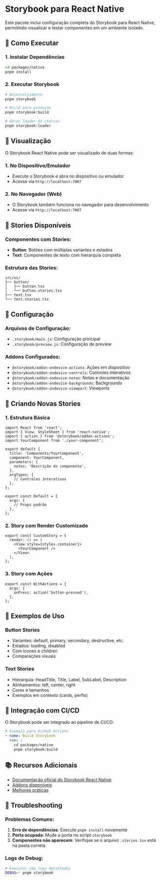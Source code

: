 # Storybook para React Native

Este pacote inclui configuração completa do Storybook para React Native, permitindo visualizar e testar componentes em um ambiente isolado.

## 🚀 Como Executar

### 1. Instalar Dependências
```bash
cd packages/native
pnpm install
```

### 2. Executar Storybook
```bash
# Desenvolvimento
pnpm storybook

# Build para produção
pnpm storybook:build

# Gerar loader de stories
pnpm storybook:loader
```

## 📱 Visualização

O Storybook React Native pode ser visualizado de duas formas:

### 1. No Dispositivo/Emulador
- Execute o Storybook e abra no dispositivo ou emulador
- Acesse via `http://localhost:7007`

### 2. No Navegador (Web)
- O Storybook também funciona no navegador para desenvolvimento
- Acesse via `http://localhost:7007`

## 🎨 Stories Disponíveis

### Componentes com Stories:
- **Button**: Botões com múltiplas variantes e estados
- **Text**: Componentes de texto com hierarquia completa

### Estrutura das Stories:
```
src/ui/
├── button/
│   ├── button.tsx
│   └── button.stories.tsx
├── text.tsx
└── text.stories.tsx
```

## 🔧 Configuração

### Arquivos de Configuração:
- `.storybook/main.js`: Configuração principal
- `.storybook/preview.js`: Configuração de preview

### Addons Configurados:
- `@storybook/addon-ondevice-actions`: Ações em dispositivo
- `@storybook/addon-ondevice-controls`: Controles interativos
- `@storybook/addon-ondevice-notes`: Notas e documentação
- `@storybook/addon-ondevice-backgrounds`: Backgrounds
- `@storybook/addon-ondevice-viewport`: Viewports

## 📝 Criando Novas Stories

### 1. Estrutura Básica
```tsx
import React from 'react';
import { View, StyleSheet } from 'react-native';
import { action } from '@storybook/addon-actions';
import YourComponent from './your-component';

export default {
  title: 'Components/YourComponent',
  component: YourComponent,
  parameters: {
    notes: 'Descrição do componente',
  },
  argTypes: {
    // Controles interativos
  },
};

export const Default = {
  args: {
    // Props padrão
  },
};
```

### 2. Story com Render Customizado
```tsx
export const CustomStory = {
  render: () => (
    <View style={styles.container}>
      <YourComponent />
    </View>
  ),
};
```

### 3. Story com Ações
```tsx
export const WithActions = {
  args: {
    onPress: action('button-pressed'),
  },
};
```

## 🎯 Exemplos de Uso

### Button Stories
- Variantes: default, primary, secondary, destructive, etc.
- Estados: loading, disabled
- Com ícones e children
- Comparações visuais

### Text Stories
- Hierarquia: HeadTitle, Title, Label, SubLabel, Description
- Alinhamentos: left, center, right
- Cores e tamanhos
- Exemplos em contexto (cards, perfis)

## 🔄 Integração com CI/CD

O Storybook pode ser integrado ao pipeline de CI/CD:

```yaml
# Exemplo para GitHub Actions
- name: Build Storybook
  run: |
    cd packages/native
    pnpm storybook:build
```

## 📚 Recursos Adicionais

- [Documentação oficial do Storybook React Native](https://storybook.js.org/docs/react-native/get-started/introduction)
- [Addons disponíveis](https://storybook.js.org/addons)
- [Melhores práticas](https://storybook.js.org/docs/react-native/writing-stories/introduction)

## 🐛 Troubleshooting

### Problemas Comuns:

1. **Erro de dependências**: Execute `pnpm install` novamente
2. **Porta ocupada**: Mude a porta no script `storybook`
3. **Componentes não aparecem**: Verifique se o arquivo `.stories.tsx` está na pasta correta

### Logs de Debug:
```bash
# Executar com logs detalhados
DEBUG=* pnpm storybook
```
